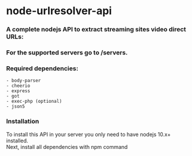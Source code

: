 # node-urlresolver-api
### A complete nodejs API to extract streaming sites video direct URLs:
### For the supported servers go to /servers.
  
### Required dependencies:  
    - body-parser  
    - cheerio   
    - express   
    - got  
    - exec-php (optional)  
    - json5  
  

### Installation  
To install this API in your server you only need to
 have nodejs 10.x+ installed.  
Next, install all dependencies with npm command